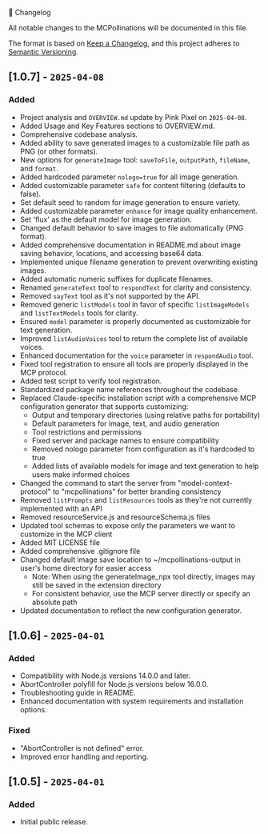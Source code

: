  📜 Changelog

All notable changes to the MCPollinations will be documented in this file.

The format is based on [Keep a Changelog](https://keepachangelog.com/en/1.0.0/),
and this project adheres to [Semantic Versioning](https://semver.org/spec/v2.0.0.html).

## [1.0.7] - `2025-04-08`

### Added
- Project analysis and `OVERVIEW.md` update by Pink Pixel on `2025-04-08`.
- Added Usage and Key Features sections to OVERVIEW.md.
- Comprehensive codebase analysis.
- Added ability to save generated images to a customizable file path as PNG (or other formats).
- New options for `generateImage` tool: `saveToFile`, `outputPath`, `fileName`, and `format`.
- Added hardcoded parameter `nologo=true` for all image generation.
- Added customizable parameter `safe` for content filtering (defaults to false).
- Set default seed to random for image generation to ensure variety.
- Added customizable parameter `enhance` for image quality enhancement.
- Set 'flux' as the default model for image generation.
- Changed default behavior to save images to file automatically (PNG format).
- Added comprehensive documentation in README.md about image saving behavior, locations, and accessing base64 data.
- Implemented unique filename generation to prevent overwriting existing images.
- Added automatic numeric suffixes for duplicate filenames.
- Renamed `generateText` tool to `respondText` for clarity and consistency.
- Removed `sayText` tool as it's not supported by the API.
- Removed generic `listModels` tool in favor of specific `listImageModels` and `listTextModels` tools for clarity.
- Ensured `model` parameter is properly documented as customizable for text generation.
- Improved `listAudioVoices` tool to return the complete list of available voices.
- Enhanced documentation for the `voice` parameter in `respondAudio` tool.
- Fixed tool registration to ensure all tools are properly displayed in the MCP protocol.
- Added test script to verify tool registration.
- Standardized package name references throughout the codebase.
- Replaced Claude-specific installation script with a comprehensive MCP configuration generator that supports customizing:
  - Output and temporary directories (using relative paths for portability)
  - Default parameters for image, text, and audio generation
  - Tool restrictions and permissions
  - Fixed server and package names to ensure compatibility
  - Removed nologo parameter from configuration as it's hardcoded to true
  - Added lists of available models for image and text generation to help users make informed choices
- Changed the command to start the server from "model-context-protocol" to "mcpollinations" for better branding consistency
- Removed `listPrompts` and `listResources` tools as they're not currently implemented with an API
- Removed resourceService.js and resourceSchema.js files
- Updated tool schemas to expose only the parameters we want to customize in the MCP client
- Added MIT LICENSE file
- Added comprehensive .gitignore file
- Changed default image save location to ~/mcpollinations-output in user's home directory for easier access
  - Note: When using the generateImage_npx tool directly, images may still be saved in the extension directory
  - For consistent behavior, use the MCP server directly or specify an absolute path
- Updated documentation to reflect the new configuration generator.

## [1.0.6] - `2025-04-01`

### Added
- Compatibility with Node.js versions 14.0.0 and later.
- AbortController polyfill for Node.js versions below 16.0.0.
- Troubleshooting guide in README.
- Enhanced documentation with system requirements and installation options.

### Fixed
- "AbortController is not defined" error.
- Improved error handling and reporting.

## [1.0.5] - `2025-04-01`

### Added
- Initial public release.